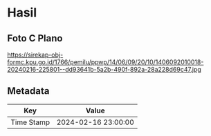 # Hasil

## Foto C Plano

https://sirekap-obj-formc.kpu.go.id/1766/pemilu/ppwp/14/06/09/20/10/1406092010018-20240216-225801--dd93641b-5a2b-490f-892a-28a228d69c47.jpg


## Metadata

| Key        | Value               |
| ---------- | ------------------- |
| Time Stamp | 2024-02-16 23:00:00 |



